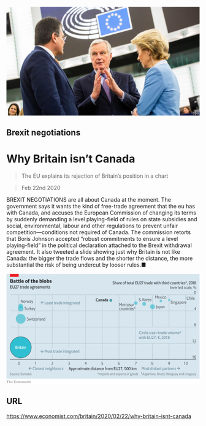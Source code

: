 ![](./images/20200222_BRP503.jpg)

## Brexit negotiations

# Why Britain isn’t Canada

> The EU explains its rejection of Britain’s position in a chart

> Feb 22nd 2020

BREXIT NEGOTIATIONS are all about Canada at the moment. The government says it wants the kind of free-trade agreement that the eu has with Canada, and accuses the European Commission of changing its terms by suddenly demanding a level playing-field of rules on state subsidies and social, environmental, labour and other regulations to prevent unfair competition—conditions not required of Canada. The commission retorts that Boris Johnson accepted “robust commitments to ensure a level playing-field” in the political declaration attached to the Brexit withdrawal agreement. It also tweeted a slide showing just why Britain is not like Canada: the bigger the trade flows and the shorter the distance, the more substantial the risk of being undercut by looser rules.■

![](./images/20200222_BRC968_0.png)

## URL

https://www.economist.com/britain/2020/02/22/why-britain-isnt-canada
